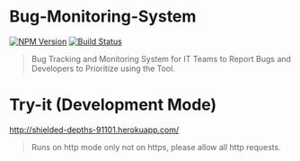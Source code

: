 # Bug-Monitoring-System
[![NPM Version][npm-image]][npm-url]
[![Build Status][travis-image]][travis-url]

> Bug Tracking and Monitoring System for IT Teams to Report Bugs and Developers to Prioritize using the Tool. 




[npm-image]: https://img.shields.io/npm/v/datadog-metrics.svg?style=flat-square
[npm-url]: https://npmjs.org/package/datadog-metrics
[travis-image]: https://img.shields.io/travis/dbader/node-datadog-metrics/master.svg?style=flat-square
[travis-url]: https://travis-ci.org/dbader/node-datadog-metrics


# Try-it (Development Mode)

http://shielded-depths-91101.herokuapp.com/

> Runs on http mode only not on https, please allow all http requests. 
